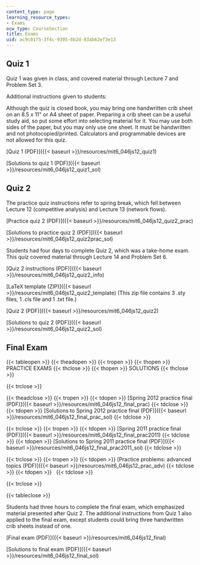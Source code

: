 ```yaml
---
content_type: page
learning_resource_types:
- Exams
ocw_type: CourseSection
title: Exams
uid: ac9c0175-3f4c-9395-6b2d-83ab62ef3e13
---
```


Quiz 1
------

Quiz 1 was given in class, and covered material through Lecture 7 and Problem Set 3.

Additional instructions given to students:

Although the quiz is closed book, you may bring one handwritten crib sheet on an 8.5 x 11" or A4 sheet of paper. Preparing a crib sheet can be a useful study aid, so put some effort into selecting material for it. You may use both sides of the paper, but you may only use one sheet. It must be handwritten and not photocopied/printed. Calculators and programmable devices are not allowed for this quiz.

[Quiz 1 (PDF)]({{< baseurl >}}/resources/mit6_046js12_quiz1)

[Solutions to quiz 1 (PDF)]({{< baseurl >}}/resources/mit6_046js12_quiz1_sol)

Quiz 2
------

The practice quiz instructions refer to spring break, which fell between Lecture 12 (competitive analysis) and Lecture 13 (network flows).

[Practice quiz 2 (PDF)]({{< baseurl >}}/resources/mit6_046js12_quiz2_prac)

[Solutions to practice quiz 2 (PDF)]({{< baseurl >}}/resources/mit6_046js12_quiz2prac_sol)

Students had four days to complete Quiz 2, which was a take-home exam. This quiz covered material through Lecture 14 and Problem Set 6.

[Quiz 2 instructions (PDF)]({{< baseurl >}}/resources/mit6_046js12_quiz2_info)

[LaTeX template (ZIP)]({{< baseurl >}}/resources/mit6_046js12_quiz2_template) (This zip file contains 3 .sty files, 1 .cls file and 1 .txt file.)

[Quiz 2 (PDF)]({{< baseurl >}}/resources/mit6_046js12_quiz2)

[Solutions to quiz 2 (PDF)]({{< baseurl >}}/resources/mit6_046js12_quiz2_sol)

Final Exam
----------

{{< tableopen >}}
{{< theadopen >}}
{{< tropen >}}
{{< thopen >}}
PRACTICE EXAMS
{{< thclose >}}
{{< thopen >}}
SOLUTIONS
{{< thclose >}}

{{< trclose >}}

{{< theadclose >}}
{{< tropen >}}
{{< tdopen >}}
[Spring 2012 practice final (PDF)]({{< baseurl >}}/resources/mit6_046js12_final_prac)
{{< tdclose >}}
{{< tdopen >}}
[Solutions to Spring 2012 practice final (PDF)]({{< baseurl >}}/resources/mit6_046js12_final_prac_sol)
{{< tdclose >}}

{{< trclose >}}
{{< tropen >}}
{{< tdopen >}}
[Spring 2011 practice final (PDF)]({{< baseurl >}}/resources/mit6_046js12_final_prac2011)
{{< tdclose >}}
{{< tdopen >}}
[Solutions to Spring 2011 practice final (PDF)]({{< baseurl >}}/resources/mit6_046js12_final_prac2011_sol)
{{< tdclose >}}

{{< trclose >}}
{{< tropen >}}
{{< tdopen >}}
[Practice problems: advanced topics (PDF)]({{< baseurl >}}/resources/mit6_046js12_prac_adv)
{{< tdclose >}}
{{< tdopen >}}
 
{{< tdclose >}}

{{< trclose >}}

{{< tableclose >}}

Students had three hours to complete the final exam, which emphasized material presented after Quiz 2. The additional instructions from Quiz 1 also applied to the final exam, except students could bring three handwritten crib sheets instead of one.

[Final exam (PDF)]({{< baseurl >}}/resources/mit6_046js12_final)

[Solutions to final exam (PDF)]({{< baseurl >}}/resources/mit6_046js12_final_sol)